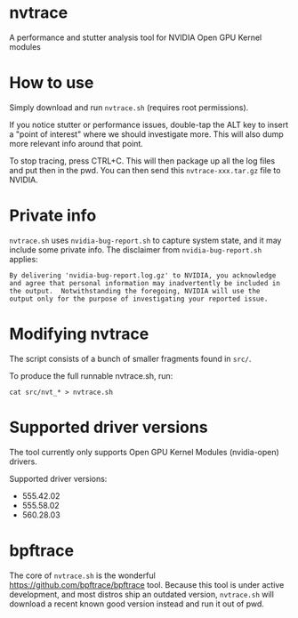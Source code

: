 # nvtrace

A performance and stutter analysis tool for NVIDIA Open GPU Kernel modules

# How to use

Simply download and run `nvtrace.sh` (requires root permissions).

If you notice stutter or performance issues, double-tap the ALT key to insert a "point of interest" where we should investigate more. This will also dump more relevant info around that point.

To stop tracing, press CTRL+C. This will then package up all the log files and put then in the pwd. You can then send this `nvtrace-xxx.tar.gz` file to NVIDIA.

# Private info

`nvtrace.sh` uses `nvidia-bug-report.sh` to capture system state, and it may include some private info. The disclaimer from `nvidia-bug-report.sh` applies:

    By delivering 'nvidia-bug-report.log.gz' to NVIDIA, you acknowledge
    and agree that personal information may inadvertently be included in
    the output.  Notwithstanding the foregoing, NVIDIA will use the
    output only for the purpose of investigating your reported issue.

# Modifying nvtrace

The script consists of a bunch of smaller fragments found in `src/`. 

To produce the full runnable nvtrace.sh, run:

```
cat src/nvt_* > nvtrace.sh
```

# Supported driver versions

The tool currently only supports Open GPU Kernel Modules (nvidia-open) drivers.

Supported driver versions:

- 555.42.02
- 555.58.02
- 560.28.03


# bpftrace

The core of `nvtrace.sh` is the wonderful https://github.com/bpftrace/bpftrace tool. Because this tool is under active development, and most distros ship an outdated version, `nvtrace.sh` will download a recent known good version instead and run it out of pwd.